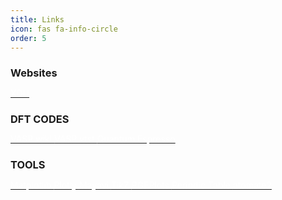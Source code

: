 ```yaml
---
title: Links
icon: fas fa-info-circle
order: 5
---
```


<h2 style="font-size: 1.17em">Websites</h2>

<div class='container'>
    <a class='btn btn-secondary btn-sm mr-1 mt-1' role='button' href="https://www.xidian.edu.cn/" target="_blank">
        <span style="color:#FFFFFF; font-size: 100%">
            XDU
        </span>
    </a>
</div>

<h2 style="font-size: 1.17em">DFT CODES</h2>

<div class='container'>
    <a  class='btn btn-success btn-sm mr-1 mt-1' role='button' href="https://www.vasp.at/wiki/index.php/The_VASP_Manual" target="_blank">
        <span style="color:#FFFFFF; font-size: 100%">
            VASP wiki
        </span>
    </a>
    <a  class='btn btn-success btn-sm mr-1 mt-1' role='button' href="http://theory.cm.utexas.edu/vtsttools/index.html" target="_blank">
        <span style="color:#FFFFFF; font-size: 100%">
            VASP vtst
        </span>
    </a>
    <a  class='btn btn-success btn-sm mr-1 mt-1' role='button' href="https://www.quantum-espresso.org/" target="_blank">
        <span style="color:#FFFFFF; font-size: 100%">
            Quantum Espresso
        </span>
    </a>
</div>


<h2 style="font-size: 1.17em">TOOLS</h2>

<div class='container'>
    <a  class='btn btn-info btn-sm mr-1 mt-1' role='button' href="https://matplotlib.org/stable/contents.html" target="_blank">
        <span style="color:#FFFFFF; font-size: 100%">
            Matplotlib
        </span>
    </a>
    <a  class='btn btn-info btn-sm mr-1 mt-1' role='button' href="https://plotly.com/python/" target="_blank">
        <span style="color:#FFFFFF; font-size: 100%">
            Plotly
        </span>
    </a>
    <a  class='btn btn-info btn-sm mr-1 mt-1' role='button' href="https://docs.enthought.com/mayavi/mayavi/index.html" target="_blank">
        <span style="color:#FFFFFF; font-size: 100%">
            Mayavi
        </span>
    </a>
    <a  class='btn btn-info btn-sm mr-1 mt-1' role='button' href="https://texample.net/tikz/" target="_blank">
        <span style="color:#FFFFFF; font-size: 100%">
            TikZ
        </span>
    </a>
    <a  class='btn btn-info btn-sm mr-1 mt-1' role='button' href="http://pgfplots.sourceforge.net/" target="_blank">
        <span style="color:#FFFFFF; font-size: 100%">
            PGFPlots
        </span>
    </a>
    <a  class='btn btn-info btn-sm mr-1 mt-1' role='button' href="https://pubchem.ncbi.nlm.nih.gov/periodic-table/" target="_blank">
        <span style="color:#FFFFFF; font-size: 100%">
            Periodic Table
        </span>
    </a>
    <a  class='btn btn-info btn-sm mr-1 mt-1' role='button' href="https://materialsproject.github.io/atomate2/" target="_blank">
        <span style="color:#FFFFFF; font-size: 100%">
            atomate2
        </span>
    </a>
</div>
